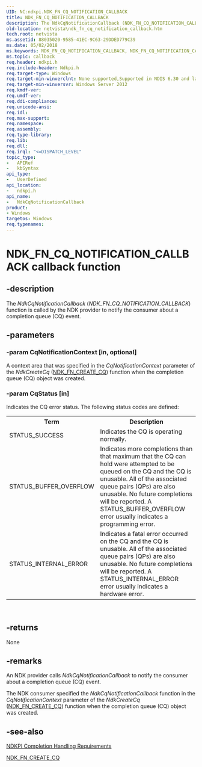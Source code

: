 ```yaml
---
UID: NC:ndkpi.NDK_FN_CQ_NOTIFICATION_CALLBACK
title: NDK_FN_CQ_NOTIFICATION_CALLBACK
description: The NdkCqNotificationCallback (NDK_FN_CQ_NOTIFICATION_CALLBACK) function is called by the NDK provider to notify the consumer about a completion queue (CQ) event.
old-location: netvista\ndk_fn_cq_notification_callback.htm
tech.root: netvista
ms.assetid: 88035020-9585-41EC-9C63-29DDED779C39
ms.date: 05/02/2018
ms.keywords: NDK_FN_CQ_NOTIFICATION_CALLBACK, NDK_FN_CQ_NOTIFICATION_CALLBACK callback, NdkCqNotificationCallback, NdkCqNotificationCallback callback function [Network Drivers Starting with Windows Vista], ndkpi/NdkCqNotificationCallback, netvista.ndk_fn_cq_notification_callback
ms.topic: callback
req.header: ndkpi.h
req.include-header: Ndkpi.h
req.target-type: Windows
req.target-min-winverclnt: None supported,Supported in NDIS 6.30 and later.
req.target-min-winversvr: Windows Server 2012
req.kmdf-ver: 
req.umdf-ver: 
req.ddi-compliance: 
req.unicode-ansi: 
req.idl: 
req.max-support: 
req.namespace: 
req.assembly: 
req.type-library: 
req.lib: 
req.dll: 
req.irql: "<=DISPATCH_LEVEL"
topic_type:
-	APIRef
-	kbSyntax
api_type:
-	UserDefined
api_location:
-	ndkpi.h
api_name:
-	NdkCqNotificationCallback
product:
- Windows
targetos: Windows
req.typenames: 
---
```


# NDK_FN_CQ_NOTIFICATION_CALLBACK callback function


## -description


The <i>NdkCqNotificationCallback</i> (<i>NDK_FN_CQ_NOTIFICATION_CALLBACK</i>) function is called by the NDK provider to notify the consumer about  a completion queue (CQ) event.


## -parameters




### -param CqNotificationContext [in, optional]

A context area that was specified in the <i>CqNotificationContext</i> parameter of the <i>NdkCreateCq</i> (<a href="https://msdn.microsoft.com/library/windows/hardware/hh439873">NDK_FN_CREATE_CQ</a>) function when the completion queue (CQ)  object was created.


### -param CqStatus [in]

Indicates the CQ error status. The following status codes are defined:



<table>
<tr>
<th>Term</th>
<th>Description</th>
</tr>
<tr>
<td width="40%">
<a id="STATUS_SUCCESS"></a><a id="status_success"></a>STATUS_SUCCESS

</td>
<td width="60%">
Indicates the CQ is operating normally.

</td>
</tr>
<tr>
<td width="40%">
<a id="STATUS_BUFFER_OVERFLOW"></a><a id="status_buffer_overflow"></a>STATUS_BUFFER_OVERFLOW

</td>
<td width="60%">
Indicates more completions than that maximum that the CQ can hold were attempted to be queued on the CQ and the CQ is  unusable. All of the associated queue pairs (QPs) are also unusable. No future completions will be reported. A STATUS_BUFFER_OVERFLOW error usually indicates a programming error.

</td>
</tr>
<tr>
<td width="40%">
<a id="STATUS_INTERNAL_ERROR"></a><a id="status_internal_error"></a>STATUS_INTERNAL_ERROR

</td>
<td width="60%">
Indicates a  fatal error occurred on the CQ and the CQ is  unusable. All of the associated queue pairs (QPs) are also unusable.  No future completions will be reported. A STATUS_INTERNAL_ERROR error usually indicates a hardware error.

</td>
</tr>
</table>
 


## -returns



None




## -remarks



An NDK provider calls <i>NdkCqNotificationCallback</i> to notify the consumer about  a completion queue (CQ) event.

The NDK consumer specified the <i>NdkCqNotificationCallback</i> function  in the <i>CqNotificationContext</i> parameter of the <i>NdkCreateCq</i> (<a href="https://msdn.microsoft.com/library/windows/hardware/hh439873">NDK_FN_CREATE_CQ</a>) function when the completion queue (CQ) object was created.




## -see-also




<a href="https://msdn.microsoft.com/87150E2F-64F2-4EAB-A8B3-8E77622BE36C">NDKPI Completion Handling Requirements</a>



<a href="https://msdn.microsoft.com/library/windows/hardware/hh439873">NDK_FN_CREATE_CQ</a>
 

 


